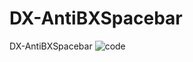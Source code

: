 # DX-AntiBXSpacebar
DX-AntiBXSpacebar
![code](https://github.com/DX1307/DX-AntiBXSpacebar/assets/107764618/95b3c053-1202-4209-83f3-c9ec0f5b633c)
